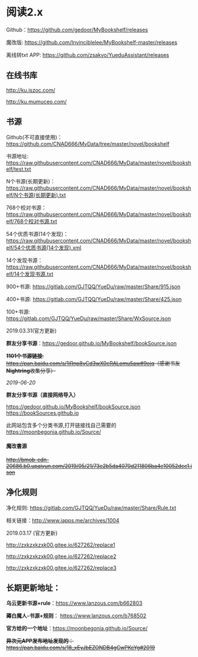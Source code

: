 # 阅读2.x

Github：<https://github.com/gedoor/MyBookshelf/releases>

魔改版: https://github.com/Invinciblelee/MyBookshelf-master/releases

离线转txt APP: <https://github.com/zsakvo/YueduAssistant/releases>

## 在线书库

http://ku.iszoc.com/

http://ku.mumuceo.com/


## 书源

Github(不可直接使用)：<https://github.com/CNAD666/MyData/tree/master/novel/bookshelf>

书源地址: <https://raw.githubusercontent.com/CNAD666/MyData/master/novel/bookshelf/test.txt>

N个书源(长期更新)：<https://raw.githubusercontent.com/CNAD666/MyData/master/novel/bookshelf/N个书源(长期更新).txt>

768个校对书源：<https://raw.githubusercontent.com/CNAD666/MyData/master/novel/bookshelf/768个校对书源.txt>

54个优质书源(14个发现)：<https://raw.githubusercontent.com/CNAD666/MyData/master/novel/bookshelf/54个优质书源(14个发现).xml>

14个发现书源：<https://raw.githubusercontent.com/CNAD666/MyData/master/novel/bookshelf/14个发现书源.txt>

900+书源: <https://gitlab.com/GJTQQ/YueDu/raw/master/Share/915.json>

400+书源: <https://gitlab.com/GJTQQ/YueDu/raw/master/Share/425.json>

100+书源: <https://gitlab.com/GJTQQ/YueDu/raw/master/Share/WxSource.json>



2019.03.31(官方更新)

**群友分享书源**：<https://gedoor.github.io/MyBookshelf/bookSource.json>

~~**1101个书源链接**: <https://pan.baidu.com/s/1iRnp8vCd3wX0cRALomu5aw#9ojq>（感谢书友**Nightring**收集分享）~~



 *2019-06-20*

**群友分享书源（直接网络导入）**

https://gedoor.github.io/MyBookshelf/bookSource.json
https://bookSources.github.io

此网站包含多个分类书源,打开链接找自己需要的
https://moonbegonia.github.io/Source/

#### 魔改書源

~~http://bmob-cdn-20686.b0.upaiyun.com/2019/05/21/73e2b5da4070d211806ba4e10052dcc1.json~~


## 净化规则

净化规则: <https://gitlab.com/GJTQQ/YueDu/raw/master/Share/Rule.txt>

相关链接：<http://www.iapps.me/archives/1004>

2019.03.17 (官方更新)

<http://zxkzxkzxk00.gitee.io/627262/replace1>

<http://zxkzxkzxk00.gitee.io/627262/replace2>

<http://zxkzxkzxk00.gitee.io/627262/replace3>

## 长期更新地址：

**乌云更新书源+rule**：<https://www.lanzous.com/b662803>

**薅白魔人-书源+规则**： https://www.lanzous.com/b768502

**官方给的一个地址**：https://moonbegonia.github.io/Source/

~~**异次元APP发布地址发现的**：https://pan.baidu.com/s/18_xEyJbEZONDB4gCwPKcYg#2019~~

